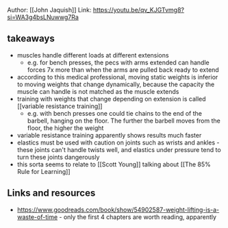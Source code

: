 Author: [[John Jaquish]]
Link: https://youtu.be/qv_KJGTvmg8?si=WA3g4bsLNuwwg7Ra

## takeaways

- muscles handle different loads at different extensions
	- e.g. for bench presses, the pecs with arms extended can handle forces 7x more than when the arms are pulled back ready to extend
- according to this medical professional, moving static weights is inferior to moving weights that change dynamically, because the capacity the muscle can handle is not matched as the muscle extends
- training with weights that change depending on extension is called [[variable resistance training]]
	- e.g. with bench presses one could tie chains to the end of the barbell, hanging on the floor. The further the barbell moves from the floor, the higher the weight
- variable resistance training apparently shows results much faster
- elastics must be used with caution on joints such as wrists and ankles - these joints can't handle twists well, and elastics under pressure tend to turn these joints dangerously
- this sorta seems to relate to [[Scott Young]] talking about [[The 85% Rule for Learning]]

## Links and resources

- https://www.goodreads.com/book/show/54902587-weight-lifting-is-a-waste-of-time - only the first 4 chapters are worth reading, apparently
